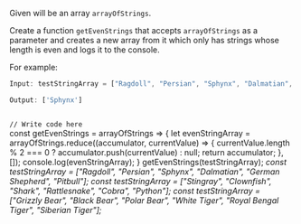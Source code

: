 Given will be an array `arrayOfStrings`.

Create a function `getEvenStrings` that
accepts `arrayOfStrings` as a parameter and
creates a new array from it which only has
strings whose length is even and logs it
to the console.

For example:
```js
Input: testStringArray = ["Ragdoll", "Persian", "Sphynx", "Dalmatian", "German Shepherd", "Pitbull"];

Output: ['Sphynx']
```
<codeblock language="javascript" type="exercise" testMode="multipleInput">
<code>
// Write code here
</code>
<solution>
const getEvenStrings = arrayOfStrings => {
  let evenStringArray = arrayOfStrings.reduce((accumulator, currentValue) => {
    currentValue.length % 2 === 0 ? accumulator.push(currentValue) : null;
    return accumulator;
  }, []);
  console.log(evenStringArray);
}
</solution>
<testcases>
<caller>
getEvenStrings(testStringArray);
</caller>
<testcase>
<i>
const testStringArray = ["Ragdoll", "Persian", "Sphynx", "Dalmatian", "German Shepherd", "Pitbull"];
</i>
</testcase>
<testcase>
<i>
const testStringArray = ["Stingray", "Clownfish", "Shark", "Rattlesnake", "Cobra", "Python"];
</i>
</testcase>
<testcase>
<i>
const testStringArray = ["Grizzly Bear", "Black Bear", "Polar Bear", "White Tiger", "Royal Bengal Tiger", "Siberian Tiger"];
</i>
</testcase>
</testcases>
</codeblock>
